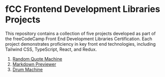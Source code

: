 # fCC Frontend Development Libraries Projects

This repository contains a collection of five projects developed as part of the freeCodeCamp Front End Development Libraries Certification. Each project demonstrates proficiency in key front end technologies, including Tailwind CSS, TypeScript, React, and Redux.

1. [Random Quote Machine](https://random-fcc.netlify.app/)
1. [Markdown Previewer](https://mark-prev-fcc.netlify.app/)
1. [Drum Machine](https://drum-fcc.netlify.app/)
